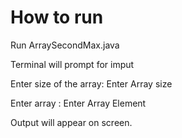 # How to run
Run ArraySecondMax.java 

Terminal will prompt for imput

Enter size of the array: Enter Array size 

Enter array : Enter Array Element 

Output will appear on screen.
